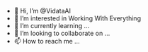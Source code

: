 - 👋 Hi, I’m @VidataAI
- 👀 I’m interested in Working With Everything
- 🌱 I’m currently learning ...
- 💞️ I’m looking to collaborate on ...
- 📫 How to reach me ...

<!---
VidataAI/VidataAI is a ✨ special ✨ repository because its `README.md` (this file) appears on your GitHub profile.
You can click the Preview link to take a look at your changes.
--->
